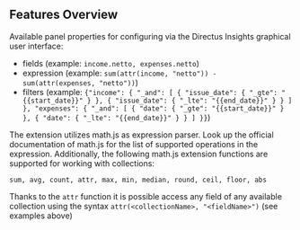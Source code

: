 ## Features Overview

Available panel properties for configuring via the Directus Insights graphical user interface:
- fields (example: `income.netto, expenses.netto`)
- expression (example: `sum(attr(income, "netto")) - sum(attr(expenses, "netto"))`)
- filters (example: `{"income": {
    "_and": [
        {
            "issue_date": {
                "_gte": "{{start_date}}"
            }
        },
        {
            "issue_date": {
                "_lte": "{{end_date}}"
            }
        }
    ]
}, "expenses": {
    "_and": [
        {
            "date": {
                "_gte": "{{start_date}}"
            }
        },
        {
            "date": {
                "_lte": "{{end_date}}"
            }
        }
    ]
}}`)

The extension utilizes math.js as expression parser.
Look up the official documentation of math.js for the list of supported operations in the expression.
Additionally, the following math.js extension functions are supported for working with collections:

`sum, avg, count, attr, max, min, median, round, ceil, floor, abs`

Thanks to the `attr` function it is possible access any field of any available collection using the syntax `attr(<collectionName>, "<fieldName>")` (see examples above)


